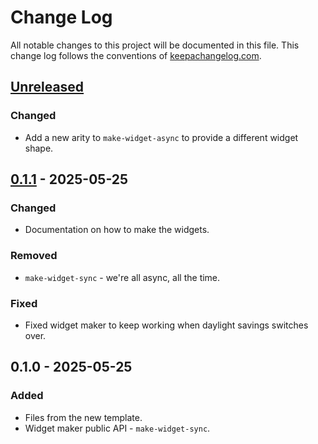 # Change Log
All notable changes to this project will be documented in this file. This change log follows the conventions of [keepachangelog.com](http://keepachangelog.com/).

## [Unreleased]
### Changed
- Add a new arity to `make-widget-async` to provide a different widget shape.

## [0.1.1] - 2025-05-25
### Changed
- Documentation on how to make the widgets.

### Removed
- `make-widget-sync` - we're all async, all the time.

### Fixed
- Fixed widget maker to keep working when daylight savings switches over.

## 0.1.0 - 2025-05-25
### Added
- Files from the new template.
- Widget maker public API - `make-widget-sync`.

[Unreleased]: https://sourcehost.site/your-name/superproyecto/compare/0.1.1...HEAD
[0.1.1]: https://sourcehost.site/your-name/superproyecto/compare/0.1.0...0.1.1
